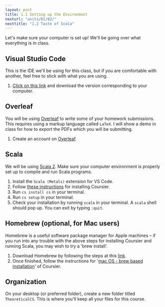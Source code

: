 ```yaml
---
layout: post
title: 1.1 Setting up the Environment
nexturl: "units/01/02/"
nexttitle: "1.2 Taste of Scala"
---
```

Let's make sure your computer is set up! We'll be going over what everything is in class.

## Visual Studio Code
This is the IDE we'll be using for this class, but if you are comfortable with another, feel free to stick with what you are using.

  1. [Click on this link](https://code.visualstudio.com/) and download the version corresponding to your computer.

## Overleaf
You will be using [Overleaf](https://www.overleaf.com/) to write some of your homework submissions. This requires using a markup language called `LaTeX`. I will show a demo in class for how to export the PDFs which you will be submitting.

  1. Create an account on [Overleaf](https://www.overleaf.com/).

## Scala
We will be using [Scala 2](https://www.scala-lang.org/). Make sure your computer environment is properly set up to compile and run Scala programs.

  1. Install the `Scala (Metals)` extension for VS Code.
  1. Follow [these instructions](https://get-coursier.io/docs/cli-installation) for installing Coursier.
  1. Run `cs install cs` in your terminal.
  1. Run `cs setup` in your terminal.
  1. Check your installation by running `scala` in your terminal. A `scala` shell should pop up. You can exit by typing `:quit`.

## Homebrew (optional, for Mac users)
Homebrew is a useful software package manager for Apple machines – if you run into any trouble with the above steps for installing Coursier and running Scala, you may wish to try a 'brew install'. 

  1. Download Homebrew by following the steps at this [link](https://docs.brew.sh/Installation). 
  2. Once finished, follow the instructions for '[mac OS - brew based installation](https://get-coursier.io/docs/cli-installation#macos-brew-based-installation)' of Coursier. 

## Organization
On your desktop (or preferred folder), create a new folder titled `TheoreticalCS`. This is where you'll keep all your files for this course.
